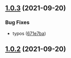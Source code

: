 ## [1.0.3](https://github.com/wow-actions/visitor-badge/compare/v1.0.2...v1.0.3) (2021-09-20)


### Bug Fixes

* typos ([671e7ba](https://github.com/wow-actions/visitor-badge/commit/671e7baf06475c761df45bcc63f672fe780ef060))

## [1.0.2](https://github.com/wow-actions/visitor-badge/compare/v1.0.1...v1.0.2) (2021-09-20)
